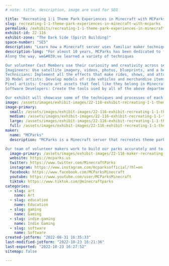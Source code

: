 ```yaml
---
# note: title, description, image are used for SEO

title: "Recreating 1:1 Theme Park Experiences in Minecraft with MCParks"
slug: recreating-1-1-theme-park-experiences-in-minecraft-with-mcparks
permalink: /exhibits/recreating-1-1-theme-park-experiences-in-minecraft-with-mcparks/
exhibit-id: 22-116
exhibit-zone: "The Dark Side (Spirit Building)"
space-number: "SE5"
description: "Learn how a Minecraft server uses familiar maker techniques recreating beloved theme parks virtually"
description-long: "For almost 10 years, MCParks has been dedicated to faithfully recreating theme parks such as Walt Disney World, Universal Orlando, Disneyland, and more in Minecraft at a 1:1 scale. 
Along the way, we&#039;ve learned a variety of techniques 

Our volunteer Cast Members use their curiosity and creativity across several fields:
Imagineers: Use satellite imagery, videos, photos, blueprints, and a healthy dose of trigonometry to accurately design and build structures and landscaping 
Technicians: Implement all the effects that make rides, shows, and attractions function, ensuring everyone&#039;s favorite ride details are preserved
3D Model artists: Develop models of ride vehicles and merchandise items found in our parks
Pixel artists: Create art assets that feel like they belong in Minecraft used in signage, decor, character costumes, merchandise items, and more
Software Developers: Create the tools used by all of the above departments to do their work, and develop MMO-like features to game-ify the guest experience

Our exhibit will showcase some of the techniques and processes of each of these departments -- maybe we&#039;ll convince you to join our ranks of passionate theme park fans!"
image: /assets/images/exhibit-images/22-116-exhibit-recreating-1-1-theme-park-experiences-in-minecraft-with-mcparks-08-large.png
image-primary: 
  small: /assets/images/exhibit-images/22-116-exhibit-recreating-1-1-theme-park-experiences-in-minecraft-with-mcparks-08-small.png
  medium: /assets/images/exhibit-images/22-116-exhibit-recreating-1-1-theme-park-experiences-in-minecraft-with-mcparks-08-medium.png
  large: /assets/images/exhibit-images/22-116-exhibit-recreating-1-1-theme-park-experiences-in-minecraft-with-mcparks-08-large.png
  full: /assets/images/exhibit-images/22-116-exhibit-recreating-1-1-theme-park-experiences-in-minecraft-with-mcparks-08-full.png
maker: 
  name: "MCParks"
  description: "MCParks is a Minecraft server that recreates theme parks at a 1:1 scale, including local Orlando attractions such as Walt Disney World Resort, Universal Orlando Resort, and Give Kids the World Village (other recreations include Disneyland Resort, Disneyland Paris, Tokyo Disney Resort, Busch Gardens Tampa, and Knotts Berry Farm).

Our team of volunteer makers work to build our parks accurately and to scale, make all the effects of the attractions and shows function, and create 3D-models and pixel art displayed throughout our parks."
  image-primary: /assets/images/exhibit-images/22-116-maker-recreating-1-1-theme-park-experiences-in-minecraft-with-mcparks-mcparks-horizontal-color-medium.png
  website: https://mcparks.us
  twitter: https://www.twitter.com/MinecraftParks
  instagram: https://www.instagram.com/mcparksofficial/?hl=en
  facebook: https://www.facebook.com/MCParksMinecraft
  youtube: https://www.youtube.com/user/MCParksMinecraft
  tiktok: https://www.tiktok.com/@minecraftparks
categories: 
  - slug: art
    name: Art
  - slug: education
    name: Education
  - slug: gaming
    name: Gaming
  - slug: indie-gaming
    name: Indie Gaming
  - slug: software
    name: Software
created-jotform: "2022-08-31 16:35:33"
last-modified-jotform: "2022-10-23 16:21:36"
last-exported: "2022-10-23 16:27:52"
sitemap: false

---
```

